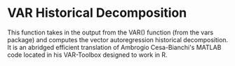 # VAR Historical Decomposition

This function takes in the output from the VAR() function (from the vars package) and computes the vector autoregression historical decomposition. It is an abridged efficient translation of Ambrogio Cesa-Bianchi's MATLAB code located in his VAR-Toolbox designed to work in R.
